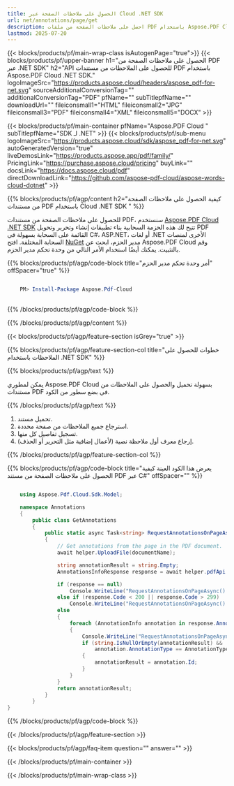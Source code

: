 ```yaml
---
title: الحصول على ملاحظات الصفحة عبر Cloud .NET SDK
url: net/annotations/page/get
description: احصل على ملاحظات الصفحة من ملفات PDF باستخدام Aspose.PDF Cloud SDK لـ .NET.
lastmod: 2025-07-20
---
```


{{< blocks/products/pf/main-wrap-class isAutogenPage="true">}}
{{< blocks/products/pf/upper-banner h1="الحصول على ملاحظات الصفحة من PDF عبر .NET SDK" h2="API للحصول على الملاحظات من مستندات PDF باستخدام Aspose.PDF Cloud .NET SDK." logoImageSrc="https://products.aspose.cloud/headers/aspose_pdf-for-net.svg" sourceAdditionalConversionTag="" additionalConversionTag="PDF" pfName="" subTitlepfName="" downloadUrl="" fileiconsmall1="HTML" fileiconsmall2="JPG" fileiconsmall3="PDF" fileiconsmall4="XML" fileiconsmall5="DOCX" >}}

{{< blocks/products/pf/main-container pfName="Aspose.PDF Cloud " subTitlepfName="SDK لـ .NET" >}}
{{< blocks/products/pf/sub-menu logoImageSrc="https://products.aspose.cloud/sdk/aspose_pdf-for-net.svg"
autoGeneratedVersion="true"
liveDemosLink="https://products.aspose.app/pdf/family/" PricingLink="https://purchase.aspose.cloud/pricing" buyLink="" docsLink="https://docs.aspose.cloud/pdf"  directDownloadLink="https://github.com/aspose-pdf-cloud/aspose-words-cloud-dotnet" >}}

{{% blocks/products/pf/agp/content h2="كيفية الحصول على ملاحظات الصفحة من مستندات PDF باستخدام Cloud .NET SDK " %}}

للحصول على ملاحظات الصفحة من مستندات PDF، سنستخدم
[Aspose.PDF Cloud .NET SDK](https://products.aspose.cloud/pdf/net/)
تتيح لك هذه الحزمة السحابية بناء تطبيقات إنشاء وتحرير وتحويل PDF القائمة على السحابة بسهولة في C#، ASP.NET، أو لغات .NET الأخرى لمنصات السحابة المختلفة. افتح
[NuGet](https://www.nuget.org/packages/Aspose.Pdf-Cloud)
مدير الحزم، ابحث عن
Aspose.PDF Cloud
وقم بالتثبيت. يمكنك أيضًا استخدام الأمر التالي من وحدة تحكم مدير الحزم.

{{% blocks/products/pf/agp/code-block title="أمر وحدة تحكم مدير الحزم" offSpacer="true" %}}

```powershell

    PM> Install-Package Aspose.Pdf-Cloud
     
```

{{% /blocks/products/pf/agp/code-block %}}

{{% /blocks/products/pf/agp/content %}}

{{< blocks/products/pf/agp/feature-section isGrey="true" >}}

{{% blocks/products/pf/agp/feature-section-col title="خطوات للحصول على الملاحظات باستخدام .NET SDK" %}}

{{% blocks/products/pf/agp/text %}}

يمكن لمطوري Aspose.PDF Cloud بسهولة تحميل والحصول على الملاحظات من مستندات PDF في بضع سطور من الكود.

{{% /blocks/products/pf/agp/text %}}

1. تحميل مستند.
1. استرجاع جميع الملاحظات من صفحة محددة.
1. تسجيل تفاصيل كل منها.
1. إرجاع معرف أول ملاحظة نصية (لأعمال إضافية مثل التحرير أو الحذف).

{{% /blocks/products/pf/agp/feature-section-col %}}

{{% blocks/products/pf/agp/code-block title="يعرض هذا الكود العينة كيفية الحصول على ملاحظات الصفحة من مستند PDF عبر C#" offSpacer="" %}}

```cs

    using Aspose.Pdf.Cloud.Sdk.Model;

    namespace Annotations
    {
        public class GetAnnotations
        {
            public static async Task<string> RequestAnnotationsOnPageAsync(AnnotationsHelper helper, string documentName, int pageNumber, string remoteFolder)
            {
                // Get annotations from the page in the PDF document.
                await helper.UploadFile(documentName);

                string annotationResult = string.Empty;
                AnnotationsInfoResponse response = await helper.pdfApi.GetPageAnnotationsAsync(documentName, pageNumber, folder: remoteFolder);

                if (response == null)
                    Console.WriteLine("RequestAnnotationsOnPageAsync(): Unexpected error!");
                else if (response.Code < 200 || response.Code > 299)
                    Console.WriteLine("RequestAnnotationsOnPageAsync(): Failed to request annotations from the document.");
                else
                {
                    foreach (AnnotationInfo annotation in response.Annotations.List)
                    {
                        Console.WriteLine("RequestAnnotationsOnPageAsync(): annotation '{0}' with '{1}' contents get from the '{2}' page of the document '{3}.", [annotation.Id, annotation.Contents, pageNumber, documentName]);
                        if (string.IsNullOrEmpty(annotationResult) &&
                            annotation.AnnotationType == AnnotationType.Text)
                        {
                            annotationResult = annotation.Id;
                        }
                    }
                }
                return annotationResult;
            }
        }
}
```

{{% /blocks/products/pf/agp/code-block %}}

{{< /blocks/products/pf/agp/feature-section >}}

{{< blocks/products/pf/agp/faq-item question="" answer="" >}}

{{< /blocks/products/pf/main-container >}}

{{< /blocks/products/pf/main-wrap-class >}}

